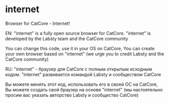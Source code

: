 # internet
Browser for CatCore - Internet!

EN:
"internet" is a fully open source browser for CatCore. "internet" is developed by the Labsty team and the CatCore community

You can change this code, use it in your OS on CatCore,
You can create your own browser based on "internet" (we urge you to credit Labsty and the CatCore community)

RU:
"internet" - браузер для CatCore с полным открытым исходным кодом. "internet" развивается командой Labsty и сообществом CatCore

Вы можете менять этот код, использовать его в своей ОС на CatCore,
Вы можете создать свой браузер на основе "internet" (мы настоятельно просим вас указать авторство Labsty и сообщество CatCore)
